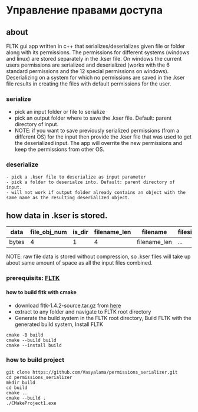 # Управление правами доступа
## about
FLTK gui app written in c++ that serializes/deserializes given file or folder along with its permissions. The permissions for different systems (windows and linux) are stored separately in the .kser file. On windows the current users permissions are serialized and deserialized (works with the 6 standard permissions and the 12 special permissions on windows). Deserializing on a system for which no permissions are saved in the .kser file results in creating the files with default permissions for the user. 

### serialize
  - pick an input folder or file to serialize
  - pick an output folder where to save the .kser file. Default: parent directory of input.
  - NOTE: if you want to save previously serialized permissions (from a different OS) for the input then provide the .kser file that was used to get the deserialized input. The app will overrite the new permissions and keep the permissions from other OS.
    
### deserialize
    - pick a .kser file to deserialize as input parameter
    - pick a folder to deserialze into. Default: parent directory of input.
    - will not work if output folder already contains an object with the same name as the resulting deserialized object.

## how data in .kser is stored.
data | file_obj_num | is_dir | filename_len | filename | filesize | ... | raw_binary_file_data | ... | 
--- | --- | --- | --- |--- |--- |--- |--- |--- |
bytes | 4 | 1 | 4 | filename_len | ... | 8 | ... | filesize | ... |     

NOTE: raw file data is stored without compression, so .kser files will take up about same amount of space as all the input files combined.

### prerequisits: [FLTK](https://www.fltk.org/) 
#### how to build fltk with cmake
- download fltk-1.4.2-source.tar.gz from [here](https://www.fltk.org/software.php)
- extract to any folder and navigate to FLTK root directory
- Generate the build system in the FLTK root directory, Build FLTK with the generated build system, Install FLTK
  
```
cmake -B build
cmake --build build
cmake --install build
```


### how to build project
```
git clone https://github.com/Vasyalama/permissions_serializer.git
cd permissions_serializer
mkdir build
cd build
cmake ..
cmake --build .
./CMakeProject1.exe
```


